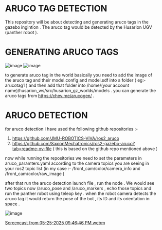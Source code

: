 # ARUCO TAG DETECTION

This repository will be about detecting and generating aruco tags in the gazebo ingintion . The aruco tag would be detected by the Husarion UGV (panther robot ).


# GENERATING ARUCO TAGS

![image](https://github.com/user-attachments/assets/0b9dbc97-5ad9-4dd5-b637-33b0a61a6b37)
![image](https://github.com/user-attachments/assets/87497733-edef-4111-8d07-6091adde9cf6)

to generate aruco tag in the world basically you need to add the image of the aruco tag and their model.config and model.sdf into a folder ( eg:- arucotag1 ) and then add that folder into /home/(your account name)/husarion_ws/src/husarion_gz_worlds/models . you can generate the aruco tags from https://chev.me/arucogen/ . 


# ARUCO DETECTION 

for aruco detection i have used the following github repositories :- 

1. https://github.com/JMU-ROBOTICS-VIVA/ros2_aruco
2. https://github.com/SaxionMechatronics/ros2-gazebo-aruco?tab=readme-ov-file ( this is based on the github repo mentioned above )

now while running the repositories we need to set the parameters in aruco_paramters.yaml according to the camera topics you are seeing in your ros2 topic list (in my case :- /front_cam/color/camera_info and /front_cam/color/raw_image ) 

after that run the aruco detection launch file , run the node . We would see two topics now /aruco_pose and /aruco_markers , echo those topics and run the panther robot using teleop key . when the robot camera detects the aruco tag it would return the pose of the bot , its ID and its orientation in space .

![image](https://github.com/user-attachments/assets/e3860558-8f3a-43b1-a1f7-67e9c44f9ed2)

[Screencast from 05-25-2025 09:46:46 PM.webm](https://github.com/user-attachments/assets/382de92a-0c68-4f8e-a591-c80b84af1ebc)
